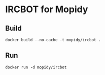 # IRCBOT for Mopidy

## Build

```docker build --no-cache -t mopidy/ircbot .```

## Run

```docker run -d mopidy/ircbot```